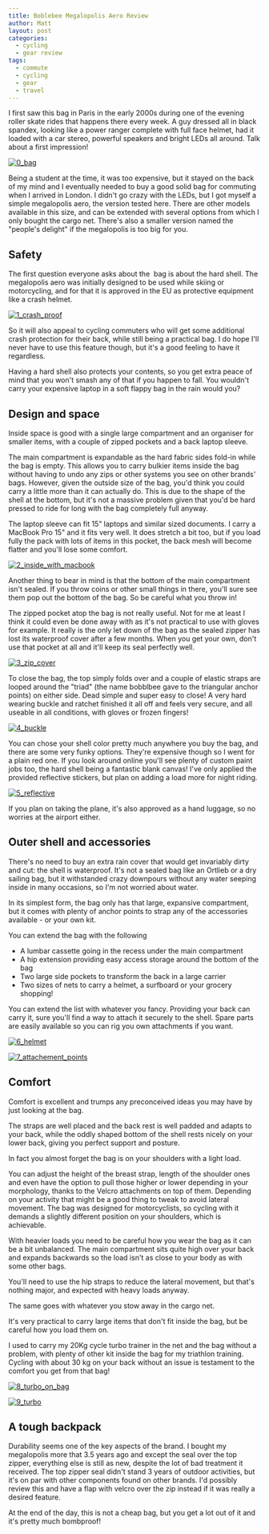 ```yaml
---
title: Boblebee Megalopolis Aero Review
author: Matt
layout: post
categories:
  - cycling
  - gear review
tags:
  - commute
  - cycling
  - gear
  - travel
---
```

I first saw this bag in Paris in the early 2000s during one of the evening roller skate rides that happens there every week. A guy dressed all in black spandex, looking like a power ranger complete with full face helmet, had it loaded with a car stereo, powerful speakers and bright LEDs all around. Talk about a first impression!

<p class="attachement"><a href="{{ "0_bag.jpg" | image_path | cdn }}" title="0_bag" rel="lightbox[6114]"><img src="{{ "0_bag_r300.jpg" | image_path | cdn }}" alt="0_bag" /></a></p>

<!--more-->

Being a student at the time, it was too expensive, but it stayed on the back of my mind and I eventually needed to buy a good solid bag for commuting when I arrived in London. I didn't go crazy with the LEDs, but I got myself a simple megalopolis aero, the version tested here. There are other models available in this size, and can be extended with several options from which I only bought the cargo net. There's also a smaller version named the "people's delight" if the megalopolis is too big for you.

## Safety

The first question everyone asks about the  bag is about the hard shell. The megalopolis aero was initially designed to be used while skiing or motorcycling, and for that it is approved in the EU as protective equipment like a crash helmet.

<p class="attachement"><a href="{{ "1_crash_proof.jpg" | image_path | cdn }}" title="1_crash_proof" rel="lightbox[6114]"><img src="{{ "1_crash_proof_r300.jpg" | image_path | cdn }}" alt="1_crash_proof" /></a></p>

So it will also appeal to cycling commuters who will get some additional crash protection for their back, while still being a practical bag. I do hope I'll never have to use this feature though, but it's a good feeling to have it regardless.

Having a hard shell also protects your contents, so you get extra peace of mind that you won't smash any of that if you happen to fall. You wouldn't carry your expensive laptop in a soft flappy bag in the rain would you?

## Design and space

Inside space is good with a single large compartment and an organiser for smaller items, with a couple of zipped pockets and a back laptop sleeve.

The main compartment is expandable as the hard fabric sides fold-in while the bag is empty. This allows you to carry bulkier items inside the bag without having to undo any zips or other systems you see on other brands' bags. However, given the outside size of the bag, you'd think you could carry a little more than it can actually do. This is due to the shape of the shell at the bottom, but it's not a massive problem given that you'd be hard pressed to ride for long with the bag completely full anyway.

The laptop sleeve can fit 15" laptops and similar sized documents. I carry a MacBook Pro 15" and it fits very well. It does stretch a bit too, but if you load fully the pack with lots of items in this pocket, the back mesh will become flatter and you'll lose some comfort.

<p class="attachement"><a href="{{ "2_inside_with_macbook.jpg" | image_path | cdn }}" title="2_inside_with_macbook" rel="lightbox[6114]"><img src="{{ "2_inside_with_macbook_r300.jpg" | image_path | cdn }}" alt="2_inside_with_macbook" /></a></p>

Another thing to bear in mind is that the bottom of the main compartment isn't sealed. If you throw coins or other small things in there, you'll sure see them pop out the bottom of the bag. So be careful what you throw in!

The zipped pocket atop the bag is not really useful. Not for me at least I think it could even be done away with as it's not practical to use with gloves for example. It really is the only let down of the bag as the sealed zipper has lost its waterproof cover after a few months. When you get your own, don't use that pocket at all and it'll keep its seal perfectly well.

<p class="attachement"><a href="{{ "3_zip_cover.jpg" | image_path | cdn }}" title="3_zip_cover" rel="lightbox[6114]"><img src="{{ "3_zip_cover_r300.jpg" | image_path | cdn }}" alt="3_zip_cover" /></a></p>

To close the bag, the top simply folds over and a couple of elastic straps are looped around the "triad" (the name bobblbee gave to the triangular anchor points) on either side. Dead simple and super easy to close! A very hard wearing buckle and ratchet finished it all off and feels very secure, and all useable in all conditions, with gloves or frozen fingers!

<p class="attachement"><a href="{{ "4_buckle.jpg" | image_path | cdn }}" title="4_buckle" rel="lightbox[6114]"><img src="{{ "4_buckle_r300.jpg" | image_path | cdn }}" alt="4_buckle" /></a></p>

You can chose your shell color pretty much anywhere you buy the bag, and there are some very funky options. They're expensive though so I went for a plain red one. If you look around online you'll see plenty of custom paint jobs too, the hard shell being a fantastic blank canvas! I've only applied the provided reflective stickers, but plan on adding a load more for night riding.

<p class="attachement"><a href="{{ "5_reflective.jpg" | image_path | cdn }}" title="5_reflective" rel="lightbox[6114]"><img src="{{ "5_reflective_r300.jpg" | image_path | cdn }}" alt="5_reflective" /></a></p>

If you plan on taking the plane, it's also approved as a hand luggage, so no worries at the airport either.

## Outer shell and accessories

There's no need to buy an extra rain cover that would get invariably dirty and cut: the shell is waterproof. It's not a sealed bag like an Ortlieb or a dry sailing bag, but it withstanded crazy downpours without any water seeping inside in many occasions, so I'm not worried about water.

In its simplest form, the bag only has that large, expansive compartment, but it comes with plenty of anchor points to strap any of the accessories available - or your own kit.

You can extend the bag with the following

*   A lumbar cassette going in the recess under the main compartment
*   A hip extension providing easy access storage around the bottom of the bag
*   Two large side pockets to transform the back in a large carrier
*   Two sizes of nets to carry a helmet, a surfboard or your grocery shopping!

You can extend the list with whatever you fancy. Providing your back can carry it, sure you'll find a way to attach it securely to the shell. Spare parts are easily available so you can rig you own attachments if you want.

<p class="attachement"><a href="{{ "6_helmet.jpg" | image_path | cdn }}" title="6_helmet" rel="lightbox[6114]"><img src="{{ "6_helmet_r300.jpg" | image_path | cdn }}" alt="6_helmet" /></a></p>

<p class="attachement"><a href="{{ "7_attachement_points.jpg" | image_path | cdn }}" title="7_attachement_points" rel="lightbox[6114]"><img src="{{ "7_attachement_points_r300.jpg" | image_path | cdn }}" alt="7_attachement_points" /></a></p>

## Comfort

Comfort is excellent and trumps any preconceived ideas you may have by just looking at the bag.

The straps are well placed and the back rest is well padded and adapts to your back, while the oddly shaped bottom of the shell rests nicely on your lower back, giving you perfect support and posture.

In fact you almost forget the bag is on your shoulders with a light load.

You can adjust the height of the breast strap, length of the shoulder ones and even have the option to pull those higher or lower depending in your morphology, thanks to the Velcro attachments on top of them. Depending on your activity that might be a good thing to tweak to avoid lateral movement. The bag was designed for motorcyclists, so cycling with it demands a slightly different position on your shoulders, which is achievable.

With heavier loads you need to be careful how you wear the bag as it can be a bit unbalanced. The main compartment sits quite high over your back and expands backwards so the load isn't as close to your body as with some other bags.

You'll need to use the hip straps to reduce the lateral movement, but that's nothing major, and expected with heavy loads anyway.

The same goes with whatever you stow away in the cargo net.

It's very practical to carry large items that don't fit inside the bag, but be careful how you load them on.

I used to carry my 20Kg cycle turbo trainer in the net and the bag without a problem, with plenty of other kit inside the bag for my triathlon training. Cycling with about 30 kg on your back without an issue is testament to the comfort you get from that bag!

<p class="attachement"><a href="{{ "8_turbo_on_bag.jpg" | image_path | cdn }}" title="8_turbo_on_bag" rel="lightbox[6114]"><img src="{{ "8_turbo_on_bag_r300.jpg" | image_path | cdn }}" alt="8_turbo_on_bag" /></a></p>

<p class="attachement"><a href="{{ "9_turbo.jpg" | image_path | cdn }}" title="9_turbo" rel="lightbox[6114]"><img src="{{ "9_turbo_r300.jpg" | image_path | cdn }}" alt="9_turbo" /></a></p>

## A tough backpack

Durability seems one of the key aspects of the brand. I bought my megalopolis more that 3.5 years ago and except the seal over the top zipper, everything else is still as new, despite the lot of bad treatment it received. The top zipper seal didn't stand 3 years of outdoor activities, but it's on par with other components found on other brands. I'd possibly review this and have a flap with velcro over the zip instead if it was really a desired feature.

At the end of the day, this is not a cheap bag, but you get a lot out of it and it's pretty much bombproof!